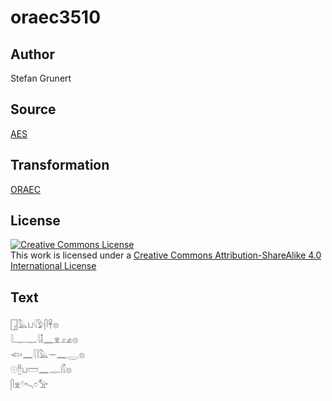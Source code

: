 # oraec3510

## Author

Stefan Grunert

## Source

[AES](https://github.com/simondschweitzer/aes)

## Transformation

[ORAEC](https://oraec.github.io/)

## License

<a rel="license" href="http://creativecommons.org/licenses/by-sa/4.0/"><img alt="Creative Commons License" style="border-width:0" src="https://i.creativecommons.org/l/by-sa/4.0/88x31.png" /></a><br />This work is licensed under a <a rel="license" href="http://creativecommons.org/licenses/by-sa/4.0/">Creative Commons Attribution-ShareAlike 4.0 International License</a>

## Text

𓉗𓅓𓂓𓇋𓅱𓋴𓋹𓊖<br>
𓇋𓊃𓊃𓇋𓄤𓈖𓁷𓃭𓊖<br>
𓆟𓈖𓇋𓌙𓅓𓌔𓈖𓇾𓊖<br>
𓇳𓊽𓂓𓏠𓈖𓊃𓏁𓊖<br>
𓋴𓁷𓍢𓍇𓏌𓅡<br>
